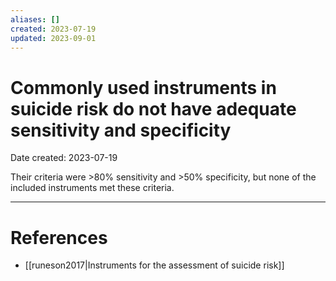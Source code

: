 ```yaml
---
aliases: []
created: 2023-07-19
updated: 2023-09-01
---
```


# Commonly used instruments in suicide risk do not have adequate sensitivity and specificity
Date created: 2023-07-19

Their criteria were >80% sensitivity and >50% specificity, but none of the included instruments met these criteria.

---
# References
* [[runeson2017|Instruments for the assessment of suicide risk]]